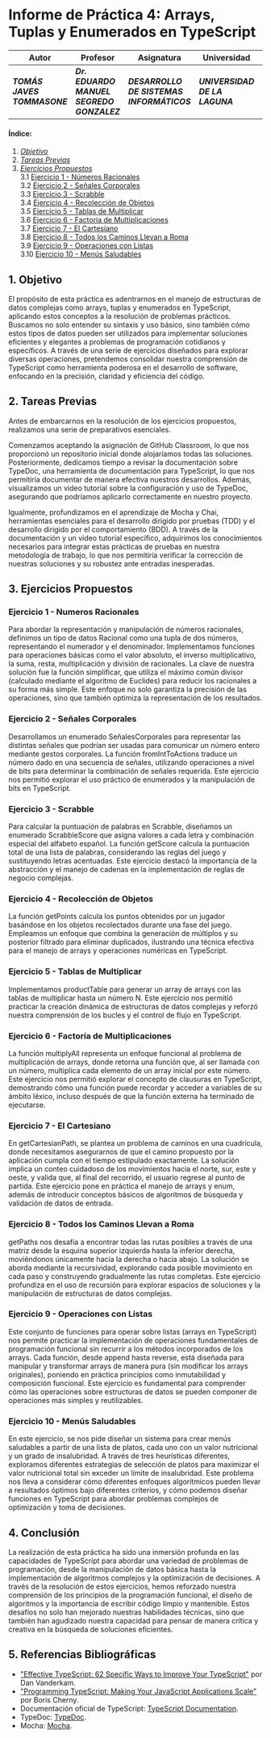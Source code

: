 # Informe de Práctica 4: Arrays, Tuplas y Enumerados en TypeScript

| **Autor** | **Profesor** | **Asignatura** | **Universidad** | **Ubicación** | **Fecha** | 
|--------------|--------------|--------------|--------------|--------------|--------------|
| ***TOMÁS JAVES TOMMASONE*** | ***Dr. EDUARDO MANUEL SEGREDO GONZALEZ*** | ***DESARROLLO DE SISTEMAS INFORMÁTICOS*** | ***UNIVERSIDAD DE LA LAGUNA*** | ***SAN CRISTOBAL DE LA LAGUNA*** | ***17/02/2024*** |


#### Índice:  
1. [_Objetivo_](#1-objetivo)
2. [_Tareas Previas_](#2-tareas-previas)
3. [_Ejercicios Propuestos_](#3-ejercicios-propuestos)  
3.1 [Ejercicio 1 - Números Racionales](#ejercicio-1---numeros-racionales)  
3.2 [Ejercicio 2 - Señales Corporales](#ejercicio-2---señales-corporales)  
3.3 [Ejercicio 3 - Scrabble](#ejercicio-3---scrabble)  
3.4 [Ejercicio 4 - Recolección de Objetos](#ejercicio-4---recolección-de-objetos)  
3.5 [Ejercicio 5 - Tablas de Multiplicar](#ejercicio-5---tablas-de-multiplicar)  
3.6 [Ejercicio 6 - Factoría de Multiplicaciones](#ejercicio-6---factoría-de-multiplicaciones)  
3.7 [Ejercicio 7 - El Cartesiano](#ejercicio-7---el-cartesiano)  
3.8 [Ejercicio 8 - Todos los Caminos Llevan a Roma](#ejercicio-8---todos-los-caminos-llevan-a-roma)  
3.9 [Ejercicio 9 - Operaciones con Listas](#ejercicio-9---operaciones-con-listas)  
3.10 [Ejercicio 10 - Menús Saludables](#ejercicio-10---menús-saludables)  

## 1. Objetivo
El propósito de esta práctica es adentrarnos en el manejo de estructuras de datos complejas como arrays, tuplas y enumerados en TypeScript, aplicando estos conceptos a la resolución de problemas prácticos.  
Buscamos no solo entender su sintaxis y uso básico, sino también cómo estos tipos de datos pueden ser utilizados para implementar soluciones eficientes y elegantes a problemas de programación cotidianos y específicos. A través de una serie de ejercicios diseñados para explorar diversas operaciones, pretendemos consolidar nuestra comprensión de TypeScript como herramienta poderosa en el desarrollo de software, enfocando en la precisión, claridad y eficiencia del código.

## 2. Tareas Previas
Antes de embarcarnos en la resolución de los ejercicios propuestos, realizamos una serie de preparativos esenciales.

Comenzamos aceptando la asignación de GitHub Classroom, lo que nos proporcionó un repositorio inicial donde alojaríamos todas las soluciones. Posteriormente, dedicamos tiempo a revisar la documentación sobre TypeDoc, una herramienta de documentación para TypeScript, lo que nos permitiría documentar de manera efectiva nuestros desarrollos. Además, visualizamos un video tutorial sobre la configuración y uso de TypeDoc, asegurando que podríamos aplicarlo correctamente en nuestro proyecto.

Igualmente, profundizamos en el aprendizaje de Mocha y Chai, herramientas esenciales para el desarrollo dirigido por pruebas (TDD) y el desarrollo dirigido por el comportamiento (BDD). A través de la documentación y un video tutorial específico, adquirimos los conocimientos necesarios para integrar estas prácticas de pruebas en nuestra metodología de trabajo, lo que nos permitiría verificar la corrección de nuestras soluciones y su robustez ante entradas inesperadas.

## 3. Ejercicios Propuestos
### Ejercicio 1 - Numeros Racionales
Para abordar la representación y manipulación de números racionales, definimos un tipo de datos Racional como una tupla de dos números, representando el numerador y el denominador. Implementamos funciones para operaciones básicas como el valor absoluto, el inverso multiplicativo, la suma, resta, multiplicación y división de racionales. La clave de nuestra solución fue la función simplificar, que utiliza el máximo común divisor (calculado mediante el algoritmo de Euclides) para reducir los racionales a su forma más simple. Este enfoque no solo garantiza la precisión de las operaciones, sino que también optimiza la representación de los resultados.

### Ejercicio 2 - Señales Corporales
Desarrollamos un enumerado SeñalesCorporales para representar las distintas señales que podrían ser usadas para comunicar un número entero mediante gestos corporales. La función fromIntToActions traduce un número dado en una secuencia de señales, utilizando operaciones a nivel de bits para determinar la combinación de señales requerida. Este ejercicio nos permitió explorar el uso práctico de enumerados y la manipulación de bits en TypeScript.

### Ejercicio 3 - Scrabble
Para calcular la puntuación de palabras en Scrabble, diseñamos un enumerado ScrabbleScore que asigna valores a cada letra y combinación especial del alfabeto español. La función getScore calcula la puntuación total de una lista de palabras, considerando las reglas del juego y sustituyendo letras acentuadas. Este ejercicio destacó la importancia de la abstracción y el manejo de cadenas en la implementación de reglas de negocio complejas.

### Ejercicio 4 - Recolección de Objetos
La función getPoints calcula los puntos obtenidos por un jugador basándose en los objetos recolectados durante una fase del juego. Empleamos un enfoque que combina la generación de múltiplos y su posterior filtrado para eliminar duplicados, ilustrando una técnica efectiva para el manejo de arrays y operaciones numéricas en TypeScript.

### Ejercicio 5 - Tablas de Multiplicar
Implementamos productTable para generar un array de arrays con las tablas de multiplicar hasta un número N. Este ejercicio nos permitió practicar la creación dinámica de estructuras de datos complejas y reforzó nuestra comprensión de los bucles y el control de flujo en TypeScript.

### Ejercicio 6 - Factoría de Multiplicaciones
La función multiplyAll representa un enfoque funcional al problema de multiplicación de arrays, donde retorna una función que, al ser llamada con un número, multiplica cada elemento de un array inicial por este número. Este ejercicio nos permitió explorar el concepto de clausuras en TypeScript, demostrando cómo una función puede recordar y acceder a variables de su ámbito léxico, incluso después de que la función externa ha terminado de ejecutarse.

### Ejercicio 7 - El Cartesiano
En getCartesianPath, se plantea un problema de caminos en una cuadrícula, donde necesitamos asegurarnos de que el camino propuesto por la aplicación cumpla con el tiempo estipulado exactamente. La solución implica un conteo cuidadoso de los movimientos hacia el norte, sur, este y oeste, y valida que, al final del recorrido, el usuario regrese al punto de partida. Este ejercicio pone en práctica el manejo de arrays y enum, además de introducir conceptos básicos de algoritmos de búsqueda y validación de datos de entrada.

### Ejercicio 8 - Todos los Caminos Llevan a Roma
getPaths nos desafía a encontrar todas las rutas posibles a través de una matriz desde la esquina superior izquierda hasta la inferior derecha, moviéndonos únicamente hacia la derecha o hacia abajo. La solución se aborda mediante la recursividad, explorando cada posible movimiento en cada paso y construyendo gradualmente las rutas completas. Este ejercicio profundiza en el uso de recursión para explorar espacios de soluciones y la manipulación de estructuras de datos complejas.

### Ejercicio 9 - Operaciones con Listas
Este conjunto de funciones para operar sobre listas (arrays en TypeScript) nos permite practicar la implementación de operaciones fundamentales de programación funcional sin recurrir a los métodos incorporados de los arrays. Cada función, desde append hasta reverse, está diseñada para manipular y transformar arrays de manera pura (sin modificar los arrays originales), poniendo en práctica principios como inmutabilidad y composición funcional. Este ejercicio es fundamental para comprender cómo las operaciones sobre estructuras de datos se pueden componer de operaciones más simples y reutilizables.

### Ejercicio 10 - Menús Saludables
En este ejercicio, se nos pide diseñar un sistema para crear menús saludables a partir de una lista de platos, cada uno con un valor nutricional y un grado de insalubridad. A través de tres heurísticas diferentes, exploramos diferentes estrategias de selección de platos para maximizar el valor nutricional total sin exceder un límite de insalubridad. Este problema nos lleva a considerar cómo diferentes enfoques algorítmicos pueden llevar a resultados óptimos bajo diferentes criterios, y cómo podemos diseñar funciones en TypeScript para abordar problemas complejos de optimización y toma de decisiones.

## 4. Conclusión
La realización de esta práctica ha sido una inmersión profunda en las capacidades de TypeScript para abordar una variedad de problemas de programación, desde la manipulación de datos básica hasta la implementación de algoritmos complejos y la optimización de decisiones. A través de la resolución de estos ejercicios, hemos reforzado nuestra comprensión de los principios de la programación funcional, el diseño de algoritmos y la importancia de escribir código limpio y mantenible. Estos desafíos no solo han mejorado nuestras habilidades técnicas, sino que también han agudizado nuestra capacidad para pensar de manera crítica y creativa en la búsqueda de soluciones eficientes.

## 5. Referencias Bibliográficas
- ["Effective TypeScript: 62 Specific Ways to Improve Your TypeScript"](https://books.google.es/books?id=wD63DwAAQBAJ&printsec=copyright&redir_esc=y#v=onepage&q&f=false) por Dan Vanderkam.
- ["Programming TypeScript: Making Your JavaScript Applications Scale"](https://books.google.es/books?id=Y-mUDwAAQBAJ&printsec=copyright&redir_esc=y#v=onepage&q&f=false) por Boris Cherny.
- Documentación oficial de TypeScript: [TypeScript Documentation](https://www.typescriptlang.org/docs/).
- TypeDoc: [TypeDoc](https://typedoc.org).
- Mocha: [Mocha](https://mochajs.org).
